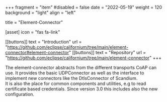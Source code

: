+++
fragment = "item"
#disabled = false
date = "2022-05-19"
weight = 120
background = "light"
align = "left"

title = "Element-Connector"

[asset]
  icon = "fas fa-link"

[[buttons]]
  text = "Introduction"
  url = "https://github.com/eclipse/californium/tree/main/element-connector#element-connector"
[[buttons]]
  text = "Repository"
  url = "https://github.com/eclipse/californium/tree/main/element-connector"
+++

The element-connector abstracts from the different transports CoAP can use.
It provides the basic UDPConnector as well as the interface to implement new connectors like the DtlsConnector of Scandium.
<br>
It is also the place for common components and utilities, e.g to read certificate based credentials.
Since version 3.0 this includes also the new configuration.
